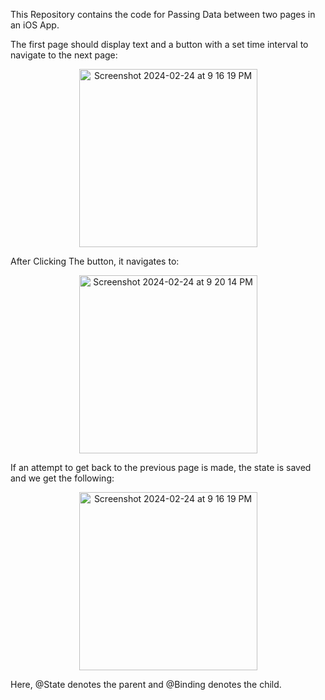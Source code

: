 This Repository contains the code for Passing Data between two pages in an iOS App.

The first page should display text and a button with a set time interval to navigate to the next page:

<p align="center">
  <img width="285" alt="Screenshot 2024-02-24 at 9 16 19 PM" src="https://github.com/neelalohith/PassingDataInSwift/assets/98219059/a89495c7-562d-4d09-878c-5d00bca6ceed">
</p>

After Clicking The button, it navigates to:

<p align="center">
  <img width="285" alt="Screenshot 2024-02-24 at 9 20 14 PM" src="https://github.com/neelalohith/PassingDataInSwift/assets/98219059/cd97f8dc-4fa0-49a0-99c0-c0028b4fa145">
</p>

If an attempt to get back to the previous page is made, the state is saved and we get the following:

<p align="center">
  <img width="285" alt="Screenshot 2024-02-24 at 9 16 19 PM" src="https://github.com/neelalohith/PassingDataInSwift/assets/98219059/a89495c7-562d-4d09-878c-5d00bca6ceed">
</p>

Here, @State denotes the parent and @Binding denotes the child.
